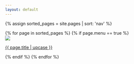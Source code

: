 ```yaml
---
layout: default
---
```


{% assign sorted_pages = site.pages | sort: 'nav' %}

<!-- <div class="cover">
<div class="img-gallery">
{% for page in sorted_pages %}
  {% if page.menu == true %}

  <div class="img-container">
    <div class="upper">
      <a href="{{ page.url}}" alt="{{ page.title }}">
        <img class="photo" src="{{ page.image }}">
        <p class="title"> <span class="title-text"> {{ page.title | upcase }} </span> </p>
      </a>
    </div>
  </div>
  {% endif %}
{% endfor %}
</div>
</div> -->

<div class="cover">
<div class="pages">
{% for page in sorted_pages %}
  {% if page.menu == true %}
  <div class="page">
    <div class="upper">
      <a href="{{ page.url}}" alt="{{ page.title }}">
        <img class="photo" src="{{ page.image }}">
        <p class="title"> <span class="title-text"> {{ page.title | upcase }} </span> </p>
      </a>
    </div>
  </div>
  {% endif %}
{% endfor %}
</div>
</div>